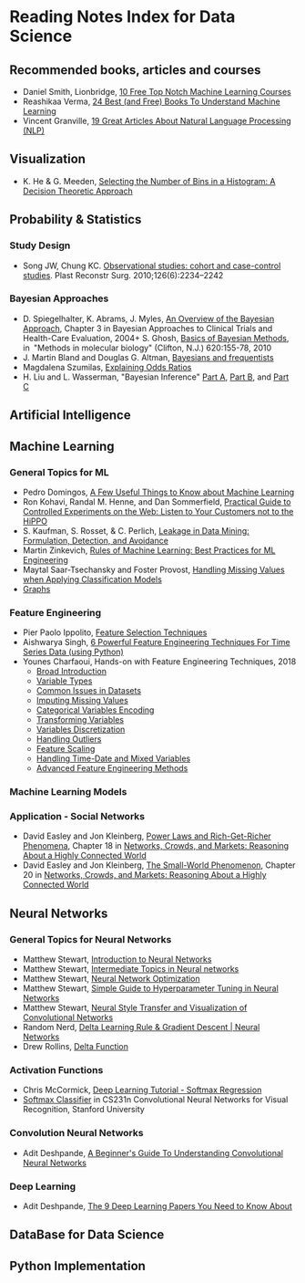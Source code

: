 # Reading Notes Index for Data Science


## Recommended books, articles and courses

+ Daniel Smith, Lionbridge, [10 Free Top Notch Machine Learning Courses](../Notes/a07-MLBooks.md#10-best-machine-learning-textbooks-that-all-data-scientists-should-read)
+ Reashikaa Verma, [24 Best (and Free) Books To Understand Machine Learning](../Notes/a07-MLBooks.md#24-best-and-free-books-to-understand-machine-learning)
+ Vincent Granville, [19 Great Articles About Natural Language Processing (NLP)](../Notes/a04-19NLP.md#19-great-articles-about-natural-language-processing-nlp)


## Visualization

+ K. He & G. Meeden, [Selecting the Number of Bins in a Histogram: A Decision Theoretic Approach](../AppliedDS-UMich/2-InfoVis/p01-HistBins.md)



## Probability & Statistics

### Study Design

+ Song JW, Chung KC. [Observational studies: cohort and case-control studies](../Notes/p02-Observational.md). Plast Reconstr Surg. 2010;126(6):2234–2242



### Bayesian Approaches

+ D. Spiegelhalter, K. Abrams, J. Myles, [An Overview of the Bayesian Approach](../Notes/p01-Bayesian.md), Chapter 3 in Bayesian Approaches to Clinical Trials and Health-Care Evaluation, 2004+ S. Ghosh, [Basics of Bayesian Methods](../Notes/p03-BayesianBasics.md), in "Methods in molecular biology" (Clifton, N.J.) 620:155-78, 2010
+ J. Martin Bland and Douglas G. Altman, [Bayesians and frequentists](../Notes/a05-Bayesian.md)
+ Magdalena Szumilas, [Explaining Odds Ratios](/Notes/a06-OddsRatios.md)
+ H. Liu and L. Wasserman, "Bayesian Inference" [Part A](../Notes/p04a-Bayesian.md), [Part B](../Notes/p04b-Bayesian.md), and [Part C](../Notes/p04c-Bayesian.md)



## Artificial Intelligence




## Machine Learning

### General Topics for ML

+ Pedro Domingos, [A Few Useful Things to Know about Machine Learning](../AppliedDS-UMich/3-AML/p0-UsefulThings.md)
+ Ron Kohavi, Randal M. Henne, and Dan Sommerfield, [Practical Guide to Controlled Experiments on the Web: Listen to Your Customers not to the HiPPO](../AppliedDS-UMich/3-AML/p1-ControlledExp.md)
+ S. Kaufman, S. Rosset, & C. Perlich, [Leakage in Data Mining: Formulation, Detection, and Avoidance](../AppliedDS-UMich/3-AML/p3-Leakage.md)
+ Martin Zinkevich, [Rules of Machine Learning: Best Practices for ML Engineering](../AppliedDS-UMich/3-AML/p4-MLRules.md)
+ Maytal Saar-Tsechansky and Foster Provost, [Handling Missing Values when Applying Classification Models](../AppliedDS-UMich/3-AML/p5-Missing.md)
+ [Graphs](../AppliedDS-UMich/5-SocialNet/p2-Graphs.md)



### Feature Engineering

+ Pier Paolo Ippolito, [Feature Selection Techniques](../Notes/a02-FeatureEng.md)
+ Aishwarya Singh, [6 Powerful Feature Engineering Techniques For Time Series Data (using Python)](../Notes/a03-FeatureEngTech.md)
+ Younes Charfaoui, Hands-on with Feature Engineering Techniques, 2018
  + [Broad Introduction](../Notes/a08-FeatureEng.md#1-broad-introduction)
  + [Variable Types](../Notes/a08-FeatureEng.md#2-variables-types)
  + [Common Issues in Datasets](../Notes/a08-FeatureEng.md#3-common-issues-in-datasets)
  + [Imputing Missing Values](../Notes/a08-FeatureEng.md#4-imputing-missing-values)
  + [Categorical Variables Encoding](../Notes/a08-FeatureEng.md#5-encoding-categorical-variables)
  + [Transforming Variables](../Notes/a08-FeatureEng.md#6-transforming-variables)
  + [Variables Discretization](../Notes/a08-FeatureEng.md#7-variable-discretization)
  + [Handling Outliers](../Notes/a08-FeatureEng.md#8-handling-outliers)
  + [Feature Scaling](../Notes/a08-FeatureEng.md#9-feature-scaling)
  + [Handling Time-Date and Mixed Variables](../Notes/a08-FeatureEng.md#10-handling-date-time-and-mixed-variable)
  + [Advanced Feature Engineering Methods](../Notes/a08-FeatureEng.md#11-advanced-methods)



### Machine Learning Models




### Application - Social Networks

+ David Easley and Jon Kleinberg, [Power Laws and Rich-Get-Richer Phenomena](../AppliedDS-UMich/5-SocialNet/p1-PowerLaw.md), Chapter 18 in [Networks, Crowds, and Markets: Reasoning About a Highly Connected World](http://www.cs.cornell.edu/home/kleinber/networks-book/)
+ David Easley and Jon Kleinberg, [The Small-World Phenomenon](../AppliedDS-UMich/5-SocialNet/p3-SmallWorld.md), Chapter 20 in [Networks, Crowds, and Markets: Reasoning About a Highly Connected World](http://www.cs.cornell.edu/home/kleinber/networks-book/)



## Neural Networks

### General Topics for Neural Networks

+ Matthew Stewart, [Introduction to Neural Networks](../ML/MLNN-Hinton/a01-IntroNN.md)
+ Matthew Stewart, [Intermediate Topics in Neural networks](../ML/MLNN-Hinton/a02-IntermediateNN.md)
+ Matthew Stewart, [Neural Network Optimization](../ML/MLNN-Hinton/a03-Optimization.md)
+ Matthew Stewart, [Simple Guide to Hyperparameter Tuning in Neural Networks](../ML/MLNN-Hinton/a04-Hyperparameter.md)
+ Matthew Stewart, [Neural Style Transfer and Visualization of Convolutional Networks](../ML/MLNN-Hinton/a05-VisualCNN.md)
+ Random Nerd, [Delta Learning Rule & Gradient Descent | Neural Networks](../ML/MLNN-Hinton/a06-DeltaRule.md)
+ Drew Rollins, [Delta Function](../ML/MLNN-Hinton/a07-DeltaFunc.md)


### Activation Functions

+ Chris McCormick, [Deep Learning Tutorial - Softmax Regression](../ML/MLNN-Hinton/a08-SoftmaxReg.md)
+ [Softmax Classifier](../ML/MLNN-Hinton/a09-SoftmaxClass.md) in CS231n Convolutional Neural Networks for Visual Recognition, Stanford University



### Convolution Neural Networks

+ Adit Deshpande, [A Beginner's Guide To Understanding Convolutional Neural Networks](../ML/MLNN-Hinton/a10-CNNsGuide.md)



### Deep Learning

+ Adit Deshpande, [The 9 Deep Learning Papers You Need to Know About](../ML/MLNN-Hinton/a11-9Papers.md)





## DataBase for Data Science




## Python Implementation



